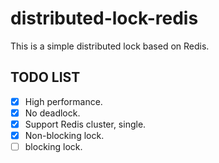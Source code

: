 # distributed-lock-redis

This is a simple distributed lock based on Redis.

## TODO LIST

- [x] High performance.
- [x] No deadlock.
- [x] Support Redis cluster, single.
- [x] Non-blocking lock.
- [ ] blocking lock.
